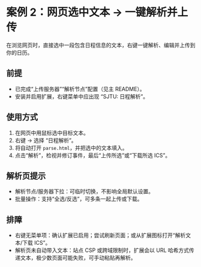 # 案例 2：网页选中文本 → 一键解析并上传

在浏览网页时，直接选中一段包含日程信息的文本，右键一键解析、编辑并上传到你的日历。

## 前提
- 已完成“上传服务器”“解析节点”配置（见主 README）。
- 安装并启用扩展，右键菜单中应出现 “SJTU: 日程解析”。

## 使用方式
1. 在网页中用鼠标选中目标文本。
2. 右键 → 选择 “日程解析”。
3. 将自动打开 `parse.html`，并把选中的文本填入。
4. 点击“解析”，检视并修订事件，最后“上传所选”或“下载所选 ICS”。

## 解析页提示
- 解析节点/服务器下拉：可临时切换，不影响全局默认设置。
- 批量操作：支持“全选/反选”，可多条一起上传或下载。

## 排障
- 右键无菜单项：确认扩展已启用；尝试刷新页面；或从扩展图标打开“解析文本/下载 ICS”。
- 解析页未自动带入文本：站点 CSP 或跨域限制时，扩展会以 URL 哈希方式传递文本，极少数页面可能失败，可手动粘贴再解析。
